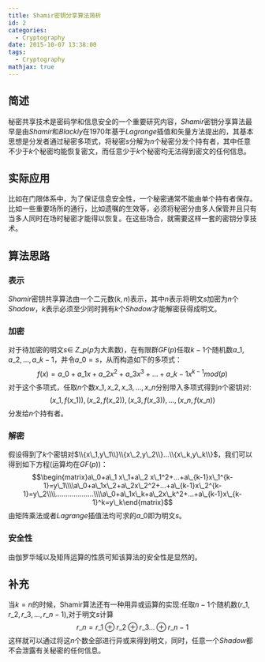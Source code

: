 ```yaml
---
title: Shamir密钥分享算法简析
id: 2
categories:
  - Cryptography
date: 2015-10-07 13:38:00
tags:
  - Cryptography
mathjax: true
---
```


## 简述
秘密共享技术是密码学和信息安全的一个重要研究内容，$Shamir$密钥分享算法最早是由$Shamir$和$Blackly$在1970年基于$Lagrange$插值和矢量方法提出的，其基本思想是分发者通过秘密多项式，将秘密$s$分解为$n$个秘密分发个持有者，其中任意不少于$k$个秘密均能恢复密文，而任意少于$k$个秘密均无法得到密文的任何信息。

## 实际应用
比如在门限体系中，为了保证信息安全性，一个秘密通常不能由单个持有者保存。比如一些重要场所的通行，比如遗嘱的生效等，必须将秘密分由多人保管并且只有当多人同时在场时秘密才能得以恢复。在这些场合，就需要这样一套的密钥分享技术。

## 算法思路
### 表示
$Shamir$密钥共享算法由一个二元数$(k,n)$表示，其中$n$表示将明文$s$加密为$n$个$Shadow$，$k$表示必须至少同时拥有$k$个$Shadow$才能解密获得成明文。

### 加密
对于待加密的明文$s\in\ Z\_p$($p$为大素数)，在有限群$GF(p)$任取$k-1$个随机数$a\_1,a\_2,...,a\_{k-1}$，并令$a\_0=s$，从而构造如下的多项式：$$f(x)=a\_0+a\_1x+a\_2x^2+a\_3x^3+...+a\_{k-1}x^{k-1}mod(p)$$对于这个多项式，任取$n$个数$x\_1,x\_2,x\_3,...,x\_n$分别带入多项式得到$n$个密钥对:$$(x\_1,f(x\_1)),(x\_2,f(x\_2)),(x\_3,f(x\_3)),...,(x\_n,f(x\_n))$$分发给$n$个持有者。

### 解密
假设得到了$k$个密钥对$\\{x\_1,y\_1\\}\\{x\_2,y\_2\\}...\\{x\_k,y\_k\\}$，我们可以得到如下方程(运算均在$GF(p)$)：
$$\begin{matrix}a\_0+a\_1 x\_1+a\_2 x\_1^2+...+a\_{k-1}x\_1^{k-1}=y\_1\\\\a\_0+a\_1x\_2+a\_2x\_2^2+...+a\_{k-1}x\_2^{k-1}=y\_2\\\\...................\\\\a\_0+a\_1x\_k+a\_2x\_k^2+...+a\_{k-1}x\_{k-1}^k=y\_k\end{matrix}$$
由矩阵乘法或者$Lagrange$插值法均可求的$a\_0$即为明文$s$。

### 安全性
由伽罗华域以及矩阵运算的性质可知该算法的安全性是显然的。

## 补充
当$k=n$的时候，Shamir算法还有一种用异或运算的实现:任取$n-1$个随机数$(r\_1,r\_2,r\_3,...,r\_{n-1})$,对于明文$s$计算$$r\_n=r\_1 \oplus r\_2 \oplus r\_3 ...\oplus r\_{n-1}$$
这样就可以通过将这$n$个数全部进行异或来得到明文，同时，任意一个$Shadow$都不会泄露有关秘密的任何信息。

